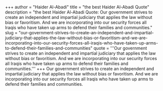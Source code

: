 +++
author = "Haider Al-Abadi"
title = "the best Haider Al-Abadi Quote"
description = "the best Haider Al-Abadi Quote: Our government strives to create an independent and impartial judiciary that applies the law without bias or favoritism. And we are incorporating into our security forces all Iraqis who have taken up arms to defend their families and communities."
slug = "our-government-strives-to-create-an-independent-and-impartial-judiciary-that-applies-the-law-without-bias-or-favoritism-and-we-are-incorporating-into-our-security-forces-all-iraqis-who-have-taken-up-arms-to-defend-their-families-and-communities"
quote = '''Our government strives to create an independent and impartial judiciary that applies the law without bias or favoritism. And we are incorporating into our security forces all Iraqis who have taken up arms to defend their families and communities.'''
+++
Our government strives to create an independent and impartial judiciary that applies the law without bias or favoritism. And we are incorporating into our security forces all Iraqis who have taken up arms to defend their families and communities.
